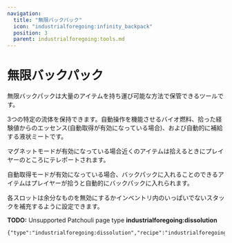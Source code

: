 ```yaml
---
navigation:
  title: "無限バックパック"
  icon: "industrialforegoing:infinity_backpack"
  position: 3
  parent: industrialforegoing:tools.md
---
```


# 無限バックパック

無限バックパックは大量のアイテムを持ち運び可能な方法で保管できるツールです。

3つの特定の流体を保持できます。自動操作を機能させる<Color id="gold">バイオ燃料</Color>、拾った経験値からの<Color id="gold">エッセンス</Color>(自動取得が有効になっている場合)、および自動的に補給する<Color id="gold">液状ミート</Color>です。

<Color id="gold">マグネットモード</Color>が有効になっている場合近くのアイテムは拾えるときにプレイヤーのところにテレポートされます。

<Color id="gold">自動取得モード</Color>が有効になっている場合、バックパックに入れることのできるアイテムはプレイヤーが拾うと自動的にバックパックに入れられます。

各スロットは余分なものを<Color id="gold">無効</Color>にするかインベントリ内のいっぱいでないスタックを<Color id="gold">補充</Color>するように設定できます。

**TODO:** Unsupported Patchouli page type **industrialforegoing:dissolution**

```
{"type":"industrialforegoing:dissolution","recipe":"industrialforegoing:dissolution_chamber/infinity_backpack"}
```

